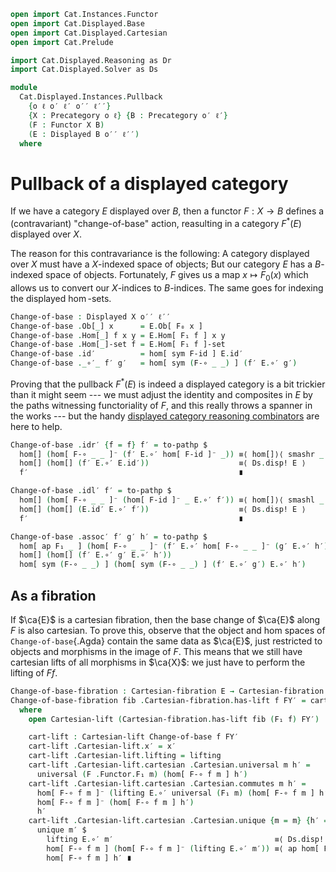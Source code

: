 ```agda
open import Cat.Instances.Functor
open import Cat.Displayed.Base
open import Cat.Displayed.Cartesian
open import Cat.Prelude

import Cat.Displayed.Reasoning as Dr
import Cat.Displayed.Solver as Ds

module
  Cat.Displayed.Instances.Pullback
    {o ℓ o′ ℓ′ o′′ ℓ′′}
    {X : Precategory o ℓ} {B : Precategory o′ ℓ′}
    (F : Functor X B)
    (E : Displayed B o′′ ℓ′′)
  where
```

# Pullback of a displayed category

If we have a category $E$ displayed over $B$, then a functor $F : X \to
B$ defines a (contravariant) "change-of-base" action, reasulting in a
category $F^*(E)$ displayed over $X$.

<!--
```agda
private
  module X = Precategory X
  module B = Precategory B
  module E = Displayed E

open Functor F
open Displayed
open Dr E
```
-->

The reason for this contravariance is the following: A category
displayed over $X$ must have a $X$-indexed space of objects; But our
category $E$ has a $B$-indexed space of objects. Fortunately, $F$ gives
us a map $x \mapsto F_0(x)$ which allows us to convert our $X$-indices
to $B$-indices. The same goes for indexing the displayed $\hom$-sets.

```agda
Change-of-base : Displayed X o′′ ℓ′′
Change-of-base .Ob[_] x      = E.Ob[ F₀ x ]
Change-of-base .Hom[_] f x y = E.Hom[ F₁ f ] x y
Change-of-base .Hom[_]-set f = E.Hom[ F₁ f ]-set
Change-of-base .id′          = hom[ sym F-id ] E.id′
Change-of-base ._∘′_ f′ g′   = hom[ sym (F-∘ _ _) ] (f′ E.∘′ g′)
```

Proving that the pullback $F^*(E)$ is indeed a displayed category is a
bit trickier than it might seem --- we must adjust the identity and
composites in $E$ by the paths witnessing functoriality of $F$, and this
really throws a spanner in the works --- but the handy [displayed
category reasoning combinators][dr] are here to help.

[dr]: Cat.Displayed.Reasoning.html

```agda
Change-of-base .idr′ {f = f} f′ = to-pathp $
  hom[] (hom[ F-∘ _ _ ]⁻ (f′ E.∘′ hom[ F-id ]⁻ _)) ≡⟨ hom[]⟩⟨ smashr _ _ ⟩
  hom[] (hom[] (f′ E.∘′ E.id′))                    ≡⟨ Ds.disp! E ⟩
  f′                                               ∎

Change-of-base .idl′ f′ = to-pathp $
  hom[] (hom[ F-∘ _ _ ]⁻ (hom[ F-id ]⁻ _ E.∘′ f′)) ≡⟨ hom[]⟩⟨ smashl _ _ ⟩
  hom[] (hom[] (E.id′ E.∘′ f′))                    ≡⟨ Ds.disp! E ⟩
  f′                                               ∎

Change-of-base .assoc′ f′ g′ h′ = to-pathp $
  hom[ ap F₁ _ ] (hom[ F-∘ _ _ ]⁻ (f′ E.∘′ hom[ F-∘ _ _ ]⁻ (g′ E.∘′ h′)))   ≡⟨ hom[]⟩⟨ smashr _ _ ⟩
  hom[] (hom[] (f′ E.∘′ g′ E.∘′ h′))                                        ≡⟨ Ds.disp! E ⟩
  hom[ sym (F-∘ _ _) ] (hom[ sym (F-∘ _ _) ] (f′ E.∘′ g′) E.∘′ h′)          ∎
```

## As a fibration

If $\ca{E}$ is a cartesian fibration, then the base change of $\ca{E}$
along $F$ is also cartesian. To prove this, observe that the object and
hom spaces of `Change-of-base`{.Agda} contain the same data as $\ca{E}$,
just restricted to objects and morphisms in the image of $F$. This means
that we still have cartesian lifts of all morphisms in $\ca{X}$: we
just have to perform the lifting of $F f$.

```agda
Change-of-base-fibration : Cartesian-fibration E → Cartesian-fibration Change-of-base
Change-of-base-fibration fib .Cartesian-fibration.has-lift f FY′ = cart-lift
  where
    open Cartesian-lift (Cartesian-fibration.has-lift fib (F₁ f) FY′)

    cart-lift : Cartesian-lift Change-of-base f FY′
    cart-lift .Cartesian-lift.x′ = x′
    cart-lift .Cartesian-lift.lifting = lifting
    cart-lift .Cartesian-lift.cartesian .Cartesian.universal m h′ =
      universal (F .Functor.F₁ m) (hom[ F-∘ f m ] h′)
    cart-lift .Cartesian-lift.cartesian .Cartesian.commutes m h′ =
      hom[ F-∘ f m ]⁻ (lifting E.∘′ universal (F₁ m) (hom[ F-∘ f m ] h′)) ≡⟨ ap hom[ F-∘ f m ]⁻ (commutes _ _) ⟩
      hom[ F-∘ f m ]⁻ (hom[ F-∘ f m ] h′)                                 ≡⟨ Ds.disp! E ⟩
      h′                                                                  ∎
    cart-lift .Cartesian-lift.cartesian .Cartesian.unique {m = m} {h′ = h′} m′ p =
      unique m′ $
        lifting E.∘′ m′                                    ≡⟨ Ds.disp! E ⟩
        hom[ F-∘ f m ] (hom[ F-∘ f m ]⁻ (lifting E.∘′ m′)) ≡⟨ ap hom[ F-∘ f m ] p ⟩
        hom[ F-∘ f m ] h′ ∎
```
